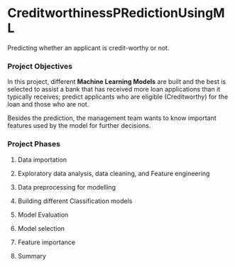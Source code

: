 # CreditworthinessPRedictionUsingML
Predicting whether an applicant is credit-worthy or not.
### Project Objectives
In this project, different **Machine Learning Models** are built and the best is selected to assist a bank that has received more loan applications
than it typically receives; predict applicants who are eligible (Creditworthy) for the loan and those who are not.

Besides the prediction, the management team wants to know important features used  by the model for further decisions.

### Project Phases
1. Data importation

2. Exploratory data analysis, data cleaning, and Feature engineering

3. Data preprocessing for modelling

4. Building different Classification models
5. Model Evaluation

6. Model selection

7. Feature importance

8. Summary
